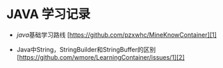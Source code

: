 # JAVA 学习记录
- *java*基础学习路线   [https://github.com/pzxwhc/MineKnowContainer][1]


- Java中String，StringBuilder和StringBuffer的区别 [https://github.com/wmore/LearningContainer/issues/1][2]



[1]: https://github.com/pzxwhc/MineKnowContainer
[2]: https://github.com/wmore/LearningContainer/issues/1
